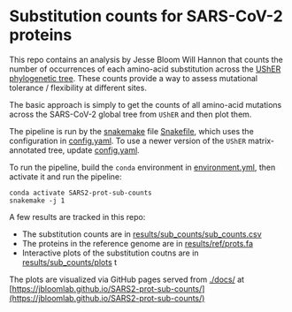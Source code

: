 # Substitution counts for SARS-CoV-2 proteins
This repo contains an analysis by Jesse Bloom Will Hannon that counts the number of occurrences of each amino-acid substitution across the [UShER phylogenetic tree](https://usher-wiki.readthedocs.io/).
These counts provide a way to assess mutational tolerance / flexibility at different sites.

The basic approach is simply to get the counts of all amino-acid mutations across the SARS-CoV-2 global tree from `UShER` and then plot them.

The pipeline is run by the [snakemake](https://snakemake.readthedocs.io/) file [Snakefile](Snakefile), which uses the configuration in [config.yaml](config.yaml).
To use a newer version of the `UShER` matrix-annotated tree, update [config.yaml](config.yaml).

To run the pipeline, build the `conda` environment in [environment.yml](environment.yml), then activate it and run the pipeline:

    conda activate SARS2-prot-sub-counts
    snakemake -j 1

A few results are tracked in this repo:

 - The substitution counts are in [results/sub_counts/sub_counts.csv](results/sub_counts/sub_counts.csv)
 - The proteins in the reference genome are in [results/ref/prots.fa](results/ref/prots.fa)
 - Interactive plots of the substitution coutns are in [results/sub_counts/plots](results/sub_counts/plots)
t

The plots are visualized via GitHub pages served from [./docs/](docs) at [https://jbloomlab.github.io/SARS2-prot-sub-counts/](https://jbloomlab.github.io/SARS2-prot-sub-counts/)
